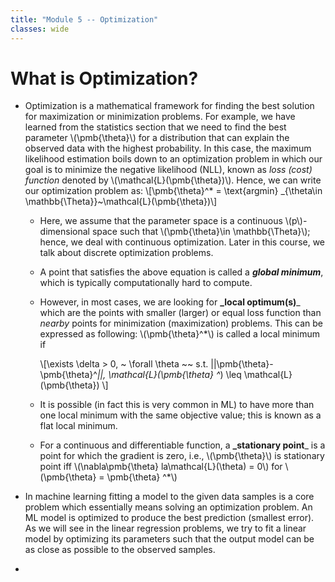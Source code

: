 ```yaml
---
title: "Module 5 -- Optimization"
classes: wide
---
```

# What is Optimization?
* Optimization is a mathematical framework for finding the best solution for maximization or minimization problems. For example, we have learned from the statistics section that we need to find the best parameter \\(\pmb{\theta}\\) for a distribution that can explain the observed data with the highest probability. In this case, the maximum likelihood estimation boils down to an optimization problem in which our goal is to minimize the negative likelihood (NLL), known as _loss (cost) function_ denoted by \\(\mathcal{L}(\pmb{\theta})\\). Hence, we can write our optimization problem as:
  \\[\pmb{\theta}^* = \text{argmin} _{\theta\in \mathbb{\Theta}}~\mathcal{L}(\pmb{\theta})\\]
  - Here, we assume that the parameter space is a continuous \\(p\\)-dimensional space such that \\(\pmb{\theta}\in \mathbb{\Theta}\\); hence, we deal with continuous optimization. Later in this course, we talk about discrete optimization problems.
  - A point that satisfies the above equation is called a **_global minimum_**, which is typically computationally hard to compute.
  - However, in most cases, we are looking for **_local optimum(s)**_ which are the points with smaller (larger) or equal loss function than _nearby_ points for minimization (maximization) problems. This can be expressed as following: \\(\pmb{\theta}^*\\) is called a local minimum if
 
    \\[\exists \delta > 0, ~ \forall \theta ~~ s.t. \|\|\pmb{\theta}-\pmb{\theta}^*\|\|, \mathcal{L}(\pmb{\theta} ^*) \leq \mathcal{L}(\pmb{\theta}) \\]
  - It is possible (in fact this is very common in ML) to have more than one local minimum  with the same objective value; this
is known as a flat local minimum.
  - For a continuous and differentiable function, a **_stationary point**_ is a point for which the gradient is zero, i.e., \\(\pmb{\theta}\\) is stationary point iff \\(\nabla\pmb{\theta} la\mathcal{L}(\theta) = 0\\) for \\(\pmb{\theta} = \pmb{\theta} ^*\\)

* In machine learning fitting a model to the given data samples is a core problem which essentially means solving an optimization problem. An ML model is optimized to produce the best prediction (smallest error). As we will see in the linear regression problems, we try to fit a linear model by optimizing its parameters such that the output model can be as close as possible to the observed samples.
* 
